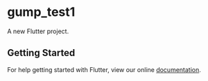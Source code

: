 # gump_test1

A new Flutter project.

## Getting Started

For help getting started with Flutter, view our online
[documentation](https://flutter.io/).
